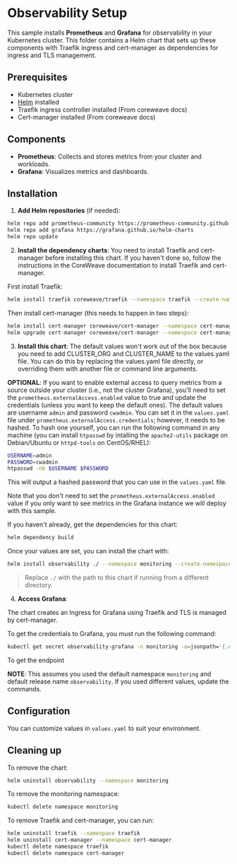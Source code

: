 # Observability Setup

This sample installs **Prometheus** and **Grafana** for observability in your Kubernetes cluster. This folder contains a Helm chart that sets up these components with Traefik ingress and cert-manager as dependencies for ingress and TLS management.

## Prerequisites

- Kubernetes cluster
- [Helm](https://helm.sh/) installed
- Traefik ingress controller installed (From coreweave docs)
- Cert-manager installed (From coreweave docs)

## Components

- **Prometheus**: Collects and stores metrics from your cluster and workloads.
- **Grafana**: Visualizes metrics and dashboards.

## Installation

1. **Add Helm repositories** (if needed):

```sh
helm repo add prometheus-community https://prometheus-community.github.io/helm-charts
helm repo add grafana https://grafana.github.io/helm-charts
helm repo update
```

2. **Install the dependency charts**:
You need to install Traefik and cert-manager before installing this chart. If you haven't done so, follow the instructions in the CoreWeave documentation to install Traefik and cert-manager.

First install Traefik:
```sh
helm install traefik coreweave/traefik --namespace traefik --create-namespace
```

Then install cert-manager (this needs to happen in two steps):
```sh
helm install cert-manager coreweave/cert-manager --namespace cert-manager --create-namespace
helm upgrade cert-manager coreweave/cert-manager --namespace cert-manager --set cert-issuers.enabled=true 
```

3. **Install this chart**:
The default values won't work out of the box because you need to add CLUSTER_ORG and CLUSTER_NAME to the values.yaml file. You can do this by replacing the values.yaml file directly, or overriding them with another file or command line arguments.

**OPTIONAL**: If you want to enable external access to query metrics from a source outside your cluster (i.e., not the cluster Grafana), you'll need to set the `prometheus.externalAccess.enabled` value to true and update the credentials (unless you want to keep the default ones). The default values are username `admin` and password `cwadmin`. You can set it in the `values.yaml` file under `prometheus.externalAccess.credentials`; however, it needs to be hashed. To hash one yourself, you can run the following command in any machine (you can install `htpasswd` by intalling the `apache2-utils` package on Debian/Ubuntu or `httpd-tools` on CentOS/RHEL):

```sh
USERNAME=admin
PASSWORD=cwadmin
htpasswd -nb $USERNAME $PASSWORD
```

This will output a hashed password that you can use in the `values.yaml` file.

Note that you don't need to set the `prometheus.externalAccess.enabled` value if you only want to see metrics in the Grafana instance we will deploy with this sample.

If you haven't already, get the dependencies for this chart:

```sh
helm dependency build
```

Once your values are set, you can install the chart with:

```sh
helm install observability ./ --namespace monitoring --create-namespace 
```

> Replace `./` with the path to this chart if running from a different directory.

4. **Access Grafana**:

The chart creates an Ingress for Grafana using Traefik and TLS is managed by cert-manager.

To get the credentials to Grafana, you must run the following command:
```sh
kubectl get secret observability-grafana -n monitoring -o=jsonpath='{.data.admin-password}' | base64 --decode; echo
```

To get the endpoint

**NOTE**: This assumes you used the default namespace `monitoring` and default release name `observability`. If you used different values, update the commands.

## Configuration

You can customize values in `values.yaml` to suit your environment.

## Cleaning up

To remove the chart:
```sh
helm uninstall observability --namespace monitoring
```

To remove the monitoring namespace:
```sh
kubectl delete namespace monitoring
```

To remove Traefik and cert-manager, you can run:
```sh
helm uninstall traefik --namespace traefik
helm uninstall cert-manager --namespace cert-manager
kubectl delete namespace traefik
kubectl delete namespace cert-manager
```
